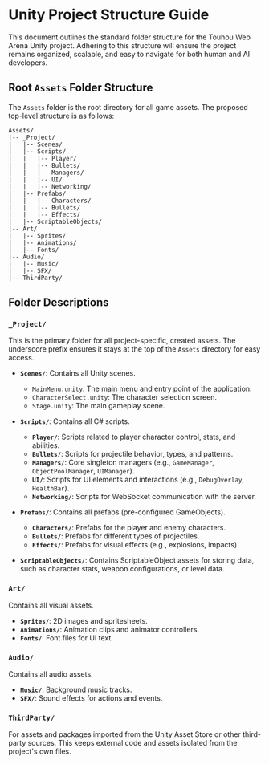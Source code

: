 # Unity Project Structure Guide

This document outlines the standard folder structure for the Touhou Web Arena Unity project. Adhering to this structure will ensure the project remains organized, scalable, and easy to navigate for both human and AI developers.

## Root `Assets` Folder Structure

The `Assets` folder is the root directory for all game assets. The proposed top-level structure is as follows:

```
Assets/
|-- _Project/
|   |-- Scenes/
|   |-- Scripts/
|   |   |-- Player/
|   |   |-- Bullets/
|   |   |-- Managers/
|   |   |-- UI/
|   |   |-- Networking/
|   |-- Prefabs/
|   |   |-- Characters/
|   |   |-- Bullets/
|   |   |-- Effects/
|   |-- ScriptableObjects/
|-- Art/
|   |-- Sprites/
|   |-- Animations/
|   |-- Fonts/
|-- Audio/
|   |-- Music/
|   |-- SFX/
|-- ThirdParty/
```

## Folder Descriptions

### `_Project/`

This is the primary folder for all project-specific, created assets. The underscore prefix ensures it stays at the top of the `Assets` directory for easy access.

*   **`Scenes/`**: Contains all Unity scenes.
    *   `MainMenu.unity`: The main menu and entry point of the application.
    *   `CharacterSelect.unity`: The character selection screen.
    *   `Stage.unity`: The main gameplay scene.

*   **`Scripts/`**: Contains all C# scripts.
    *   **`Player/`**: Scripts related to player character control, stats, and abilities.
    *   **`Bullets/`**: Scripts for projectile behavior, types, and patterns.
    *   **`Managers/`**: Core singleton managers (e.g., `GameManager`, `ObjectPoolManager`, `UIManager`).
    *   **`UI/`**: Scripts for UI elements and interactions (e.g., `DebugOverlay`, `HealthBar`).
    *   **`Networking/`**: Scripts for WebSocket communication with the server.

*   **`Prefabs/`**: Contains all prefabs (pre-configured GameObjects).
    *   **`Characters/`**: Prefabs for the player and enemy characters.
    *   **`Bullets/`**: Prefabs for different types of projectiles.
    *   **`Effects/`**: Prefabs for visual effects (e.g., explosions, impacts).

*   **`ScriptableObjects/`**: Contains ScriptableObject assets for storing data, such as character stats, weapon configurations, or level data.

### `Art/`

Contains all visual assets.

*   **`Sprites/`**: 2D images and spritesheets.
*   **`Animations/`**: Animation clips and animator controllers.
*   **`Fonts/`**: Font files for UI text.

### `Audio/`

Contains all audio assets.

*   **`Music/`**: Background music tracks.
*   **`SFX/`**: Sound effects for actions and events.

### `ThirdParty/`

For assets and packages imported from the Unity Asset Store or other third-party sources. This keeps external code and assets isolated from the project's own files.
